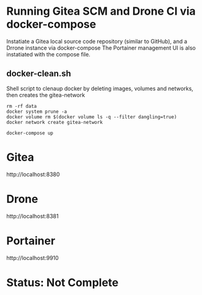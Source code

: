 # Running Gitea SCM and Drone CI via docker-compose

Instatiate a Gitea local source code repository (similar to GitHub), and a Drrone instance via docker-compose 
The Portainer management UI is also instatiated with the compose file. 

## docker-clean.sh

Shell script to clenaup docker by deleting images, volumes and networks, then creates the gitea-network 
```
rm -rf data
docker system prune -a
docker volume rm $(docker volume ls -q --filter dangling=true)
docker network create gitea-network

docker-compose up
```
# Gitea
  http://localhost:8380 

# Drone 
  http://localhost:8381

# Portainer 
  http://localhost:9910


# Status: Not Complete
